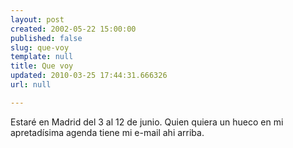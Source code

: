 ```yaml
---
layout: post
created: 2002-05-22 15:00:00
published: false
slug: que-voy
template: null
title: Que voy
updated: 2010-03-25 17:44:31.666326
url: null

---
```


Estar&eacute; en Madrid del 3 al 12 de junio. Quien quiera un hueco en mi apretad&iacute;sima agenda tiene mi e-mail ahi arriba.



